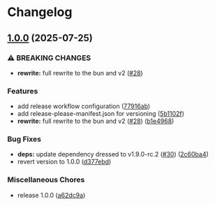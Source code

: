 # Changelog

## [1.0.0](https://github.com/HardCarryClub/bald-man-bot/compare/v1.0.0...v1.0.0) (2025-07-25)


### ⚠ BREAKING CHANGES

* **rewrite:** full rewrite to the bun and v2 ([#28](https://github.com/HardCarryClub/bald-man-bot/issues/28))

### Features

* add release workflow configuration ([77916ab](https://github.com/HardCarryClub/bald-man-bot/commit/77916abbd1293a71bc5a798941e2d37ee84b0c4e))
* add release-please-manifest.json for versioning ([5b1102f](https://github.com/HardCarryClub/bald-man-bot/commit/5b1102fb6672740b5a3e55f1b2b8f26142db1329))
* **rewrite:** full rewrite to the bun and v2 ([#28](https://github.com/HardCarryClub/bald-man-bot/issues/28)) ([b1e4968](https://github.com/HardCarryClub/bald-man-bot/commit/b1e4968f69674bcc64c8eac59dac6da8e3d4e148))


### Bug Fixes

* **deps:** update dependency dressed to v1.9.0-rc.2 ([#30](https://github.com/HardCarryClub/bald-man-bot/issues/30)) ([2c60ba4](https://github.com/HardCarryClub/bald-man-bot/commit/2c60ba43778c30b35288029868ed34662ecf6bee))
* revert version to 1.0.0 ([d377ebd](https://github.com/HardCarryClub/bald-man-bot/commit/d377ebdf6886851208fe241b5097d6448889da9f))


### Miscellaneous Chores

* release 1.0.0 ([a62dc9a](https://github.com/HardCarryClub/bald-man-bot/commit/a62dc9a1cdbdd65b4736cc83ede9705c49359cc2))
